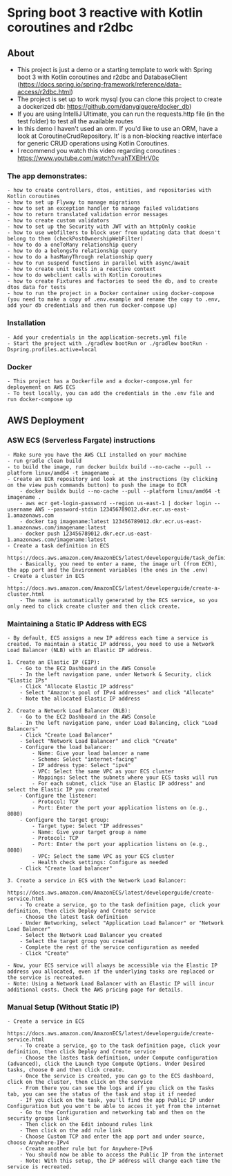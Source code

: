 # Spring boot 3 reactive with Kotlin coroutines and r2dbc

## About
- This project is just a demo or a starting template to work with Spring boot 3 with Kotlin coroutines and r2dbc and DatabaseClient (https://docs.spring.io/spring-framework/reference/data-access/r2dbc.html)
- The project is set up to work mysql (you can clone this project to create a dockerized db: https://github.com/danygiguere/docker_db)
- If you are using IntelliJ Ultimate, you can run the requests.http file (in the test folder) to test all the available routes
- In this demo I haven't used an orm. If you'd like to use an ORM, have a look at CoroutineCrudRepository. It' is a non-blocking reactive interface for generic CRUD operations using Kotlin Coroutines.
- I recommend you watch this video regarding coroutines : https://www.youtube.com/watch?v=ahTXElHrV0c

### The app demonstrates:
    - how to create controllers, dtos, entities, and repositories with Kotlin coroutines
    - how to set up Flyway to manage migrations
    - how to set an exception handler to manage failed validations
    - how to return translated validation error messages
    - how to create custom validators
    - how to set up the Security with JWT with an httpOnly cookie
    - how to use webfilters to block user from updating data that doesn't belong to them (checkPostOwnershipWebFilter)
    - how to do a oneToMany relationship query
    - how to do a belongsTo relationship query
    - how to do a hasManyThrough relationship query
    - how to run suspend functions in parallel with async/await
    - how to create unit tests in a reactive context
    - how to do webclient calls with Kotlin Coroutines
    - how to create Fixtures and factories to seed the db, and to create dtos data for tests
    - how to run the project in a Docker container using docker-compose (you need to make a copy of .env.example and rename the copy to .env, add your db credentials and then run docker-compose up)

### Installation
    - Add your credentials in the application-secrets.yml file
    - Start the project with ./gradlew bootRun or ./gradlew bootRun -Dspring.profiles.active=local

### Docker
    - This project has a Dockerfile and a docker-compose.yml for deployement on AWS ECS
    - To test locally, you can add the credentials in the .env file and run docker-compose up

## AWS Deployment

### ASW ECS (Serverless Fargate) instructions
    - Make sure you have the AWS CLI installed on your machine
    - run gradle clean build
    - to build the image, run docker buildx build --no-cache --pull --platform linux/amd64 -t imagename . 
    - Create an ECR repository and look at the instructions (by clicking on the view push commands button) to push the image to ECR 
        - docker buildx build --no-cache --pull --platform linux/amd64 -t imagename . 
        - aws ecr get-login-password --region us-east-1 | docker login --username AWS --password-stdin 123456789012.dkr.ecr.us-east-1.amazonaws.com
        - docker tag imagename:latest 123456789012.dkr.ecr.us-east-1.amazonaws.com/imagename:latest
        - docker push 123456789012.dkr.ecr.us-east-1.amazonaws.com/imagename:latest
    - Create a task definition in ECS
        - https://docs.aws.amazon.com/AmazonECS/latest/developerguide/task_definitions.html
        - Basically, you need to enter a name, the image url (from ECR), the app port and the Environment variables (the ones in the .env)
    - Create a cluster in ECS
        - https://docs.aws.amazon.com/AmazonECS/latest/developerguide/create-a-cluster.html
        - The name is automatically generated by the ECS service, so you only need to click create cluster and then click create.

### Maintaining a Static IP Address with ECS
    - By default, ECS assigns a new IP address each time a service is created. To maintain a static IP address, you need to use a Network Load Balancer (NLB) with an Elastic IP address.

    1. Create an Elastic IP (EIP):
        - Go to the EC2 Dashboard in the AWS Console
        - In the left navigation pane, under Network & Security, click "Elastic IPs"
        - Click "Allocate Elastic IP address"
        - Select "Amazon's pool of IPv4 addresses" and click "Allocate"
        - Note the allocated Elastic IP address

    2. Create a Network Load Balancer (NLB):
        - Go to the EC2 Dashboard in the AWS Console
        - In the left navigation pane, under Load Balancing, click "Load Balancers"
        - Click "Create Load Balancer"
        - Select "Network Load Balancer" and click "Create"
        - Configure the load balancer:
            - Name: Give your load balancer a name
            - Scheme: Select "internet-facing"
            - IP address type: Select "ipv4"
            - VPC: Select the same VPC as your ECS cluster
            - Mappings: Select the subnets where your ECS tasks will run
            - For each subnet, click "Use an Elastic IP address" and select the Elastic IP you created
        - Configure the listener:
            - Protocol: TCP
            - Port: Enter the port your application listens on (e.g., 8080)
        - Configure the target group:
            - Target type: Select "IP addresses"
            - Name: Give your target group a name
            - Protocol: TCP
            - Port: Enter the port your application listens on (e.g., 8080)
            - VPC: Select the same VPC as your ECS cluster
            - Health check settings: Configure as needed
        - Click "Create load balancer"

    3. Create a service in ECS with the Network Load Balancer:
        - https://docs.aws.amazon.com/AmazonECS/latest/developerguide/create-service.html
        - To create a service, go to the task definition page, click your definition, then click Deploy and Create service
        - Choose the latest task definition
        - Under Networking, select "Application Load Balancer" or "Network Load Balancer"
        - Select the Network Load Balancer you created
        - Select the target group you created
        - Complete the rest of the service configuration as needed
        - Click "Create"

    - Now, your ECS service will always be accessible via the Elastic IP address you allocated, even if the underlying tasks are replaced or the service is recreated.
    - Note: Using a Network Load Balancer with an Elastic IP will incur additional costs. Check the AWS pricing page for details.

### Manual Setup (Without Static IP)
    - Create a service in ECS
        - https://docs.aws.amazon.com/AmazonECS/latest/developerguide/create-service.html
        - To create a service, go to the task definition page, click your definition, then click Deploy and Create service
        - Choose the lastes task definition, under Compute configuration (advanced), click the Launch type Compute Options. Under Desired tasks, choose 0 and then click create.
        - Once the service is created, you can go to the ECS dashboard, click on the cluster, then click on the service
        - From there you can see the logs and if you click on the Tasks tab, you can see the status of the task and stop it if needed
        - If you click on the task, you'll find the app Public IP under Configuration but you won't be able to acces it yet from the internet
        - Go to the Configuration and networking tab and then on the security groups link
        - Then click on the Edit inbound rules link
        - Then click on the add rule link
        - Choose Custom TCP and enter the app port and under source, choose Anywhere-IPv4
        - Create another rule but for Anywhere-IPv6
        - You should now be able to access the Public IP from the internet
        - Note: With this setup, the IP address will change each time the service is recreated.
